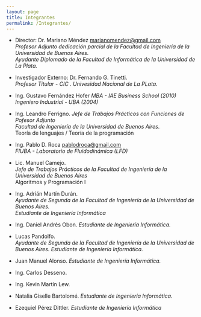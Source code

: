 ```yaml
---
layout: page
title: Integrantes
permalink: /Integrantes/
---
```

* Director: Dr. Mariano Méndez <marianomendez@gmail.com>   
  _Profesor Adjunto dedicación parcial de la Facultad de Ingeniería de la Universidad de Buenos Aires._     
  _Ayudante Diplomado de la Facultad de Informática de la Universidad de La Plata._  

* Investigador Externo: Dr. Fernando G. Tinetti.  
  _Profesor Titular - CIC . Univesidad Nacional de La PLata._   

* Ing. Gustavo Fernández Hofer 
  _MBA - IAE Business School (2010)_ 
  _Ingeniero Industrial - UBA (2004)_ 

* Ing. Leandro Ferrigno. 
  _Jefe de Trabajos Prácticos con Funciones de Pofesor Adjunto_  
  _Facultad de Ingeniería de la Universidad de Buenos Aires_.   
  Teoría de lenguajes / Teoría de la programación   

* Ing. Pablo D. Roca <pablodroca@gmail.com>  
  _FIUBA - Laboratorio de Fluidodinámica (LFD)_  

* Lic. Manuel Camejo.   
  _Jefe de Trabajos Prácticos de la Facultad de Ingeniería de la Universidad de Buenos Aires_    
  Algoritmos y Programación I 

* Ing. Adrián Martín Durán.  
  _Ayudante de Segunda de la Facultad de Ingeniería de la Universidad de Buenos Aires._  
  _Estudiante de Ingeniería Informática_  

* Ing. Daniel Andrés Obon. _Estudiante de Ingeniería Informática._  

*  Lucas Pandolfo.  
  _Ayudante de Segunda de la Facultad de Ingeniería de la Universidad de Buenos Aires._
  _Estudiante de Ingeniería Informática._   

* Juan Manuel Alonso. _Estudiante de Ingeniería Informática._   

* Ing. Carlos Desseno.    

* Ing. Kevin Martín Lew.    

* Natalia Giselle Bartolomé. _Estudiante de Ingeniería Informática._   

* Ezequiel Pérez Dittler.
  _Estudiante de Ingeniería Informática_  
